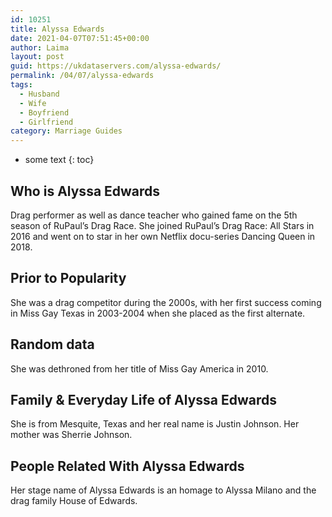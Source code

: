 ```yaml
---
id: 10251
title: Alyssa Edwards
date: 2021-04-07T07:51:45+00:00
author: Laima
layout: post
guid: https://ukdataservers.com/alyssa-edwards/
permalink: /04/07/alyssa-edwards
tags:
  - Husband
  - Wife
  - Boyfriend
  - Girlfriend
category: Marriage Guides
---
```


* some text
{: toc}


## Who is Alyssa Edwards
                  
                  
                  
Drag performer as well as dance teacher who gained fame on the 5th season of RuPaul&#8217;s Drag Race. She joined RuPaul&#8217;s Drag Race: All Stars in 2016 and went on to star in her own Netflix docu-series Dancing Queen in 2018. 
                  
              
            
              
            
                
                
                
## Prior to Popularity
                  
                  
                  
She was a drag competitor during the 2000s, with her first success coming in Miss Gay Texas in 2003-2004 when she placed as the first alternate.
                  
              
            
              
            
                
                
                
## Random data
                  
                  
                  
She was dethroned from her title of Miss Gay America in 2010.
                  
              
            
              
            
                
                
                
## Family & Everyday Life of Alyssa Edwards
                  
                  
                  
She is from Mesquite, Texas and her real name is Justin Johnson. Her mother was Sherrie Johnson.
                  
              
            
              
            
                
                
                
## People Related With Alyssa Edwards
                  
                  
                  
Her stage name of Alyssa Edwards is an homage to Alyssa Milano and the drag family House of Edwards.
                  
              
            
              
            
                
              
            
              
              
            
            
              
            
          
          
          